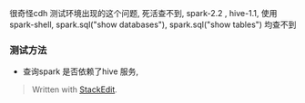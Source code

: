 很奇怪cdh 测试环境出现的这个问题, 死活查不到, spark-2.2 , hive-1.1, 使用spark-shell, spark.sql("show databases"), spark.sql("show tables") 均查不到

### 测试方法
* 查询spark 是否依赖了hive 服务, 


> Written with [StackEdit](https://stackedit.io/).
<!--stackedit_data:
eyJoaXN0b3J5IjpbMTkyMzk1OTM1OF19
-->